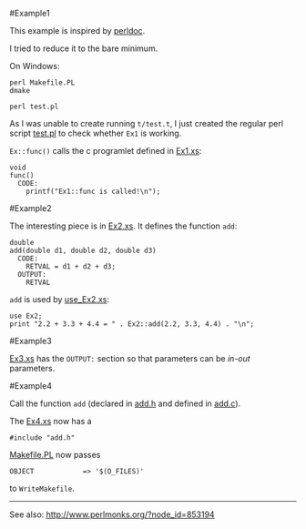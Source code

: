 #Example1

This example is inspired by [perldoc](http://perldoc.perl.org/perlxstut.html#EXAMPLE-1).

I tried to reduce it to the bare minimum.

On Windows:

    perl Makefile.PL
    dmake

    perl test.pl

As I was unable to create running `t/test.t`, I just created the regular perl script
[test.pl](https://raw.github.com/ReneNyffenegger/development_misc/master/perl/xs/Example1/test.pl) to check whether
`Ex1` is working.

`Ex::func()` calls the c programlet defined in [Ex1.xs](https://raw.github.com/ReneNyffenegger/development_misc/master/perl/xs/Example1/Ex1.xs):

    void
    func()
      CODE:
        printf("Ex1::func is called!\n");


#Example2

The interesting piece is in [Ex2.xs](https://raw.github.com/ReneNyffenegger/development_misc/master/perl/xs/Example2/Ex2.xs). It defines the function `add`: 

    double 
    add(double d1, double d2, double d3)
      CODE:
        RETVAL = d1 + d2 + d3;
      OUTPUT:
        RETVAL

`add` is used by [use_Ex2.xs](https://raw.github.com/ReneNyffenegger/development_misc/master/perl/xs/Example2/use_Ex2.xs):

    use Ex2;
    print "2.2 + 3.3 + 4.4 = " . Ex2::add(2.2, 3.3, 4.4) . "\n";

#Example3

[Ex3.xs](https://raw.github.com/ReneNyffenegger/development_misc/master/perl/xs/Example3/Ex3.xs) has the `OUTPUT:` section so that parameters can be *in-out* parameters.


#Example4

Call the function `add` (declared in [add.h](https://raw.github.com/ReneNyffenegger/development_misc/master/perl/xs/Example4/add.h) and defined in
[add.c](https://raw.github.com/ReneNyffenegger/development_misc/master/perl/xs/Example4/add.c)).

The [Ex4.xs](https://raw.github.com/ReneNyffenegger/development_misc/master/perl/xs/Example4/Ex4.xs) now has a

    #include "add.h"

[Makefile.PL](https://raw.github.com/ReneNyffenegger/development_misc/master/perl/xs/Example4/Makefile.PL) now passes

    OBJECT            => '$(O_FILES)'

to `WriteMakefile`.



---------------

See also: http://www.perlmonks.org/?node_id=853194
